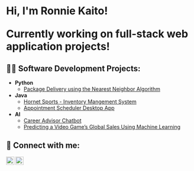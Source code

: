 <h1>Hi, I'm Ronnie Kaito! <br/>

Currently working on full-stack web application projects!

<h2>👨‍💻 Software Development Projects:</h2>

- <b>Python</b>
  - [Package Delivery using the Nearest Neighbor Algorithm](https://github.com/ronnieima/traveling-salesman)
- <b>Java</b>
  - [Hornet Sports - Inventory Mangement System](https://github.com/ronnieima/inventory_management_system)
  - [Appointment Scheduler Desktop App](https://github.com/ronnieima/scheduling-desktop-app)
- <b>AI</b>
  - [Career Advisor Chatbot](https://github.com/ronnieima/kaito-chat-bot)
  - [Predicting a Video Game’s Global Sales Using Machine Learning](https://github.com/ronnieima/game-global-sales-predictor)
  


<h2> 🤳 Connect with me:</h2>

[<img align="left" alt="kaitoCodes | Twitter" width="22px" src="https://upload.wikimedia.org/wikipedia/commons/6/6f/Logo_of_Twitter.svg" />][twitter]
[<img align="left" alt="RonnieKaitoImagawa | LinkedIn" width="22px" src="https://cdn-icons-png.flaticon.com/512/174/174857.png"/>][linkedin]

[twitter]: https://twitter.com/kaitoimaDev
[linkedin]: https://www.linkedin.com/in/ronnie-kaito-imagawa/

<!--
**joshmadakor1/joshmadakor1** is a ✨ _special_ ✨ repository because its `README.md` (this file) appears on your GitHub profile.

Here are some ideas to get you started:

- 🔭 I’m currently working on ...
- 🌱 I’m currently learning ...
- 👯 I’m looking to collaborate on ...
- 🤔 I’m looking for help with ...
- 💬 Ask me about ...
- 📫 How to reach me: ...
- 😄 Pronouns: ...
- ⚡ Fun fact: ...
-->
